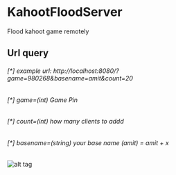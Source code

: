 # KahootFloodServer
Flood kahoot game remotely

## Url query
###### [*] example url: http://localhost:8080/?game=980268&basename=amit&count=20
###### [*] game=(int) Game Pin 
###### [*] count=(int) how many clients to addd
###### [*] basename=(string) your base name (amit) = amit + x


![alt tag](https://raw.githubusercontent.com/avramit/KahootFloodServer/master/screenshot.PNG)
